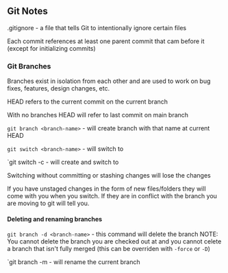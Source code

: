 ## Git Notes

.gitignore - a file that tells Git to intentionally ignore certain files


Each commit references at least one parent commit that cam before it (except for initializing commits)

### Git Branches

Branches exist in isolation from each other and are used to work on bug fixes, features, design changes, etc.

HEAD refers to the current commit on the current branch

With no branches HEAD will refer to last commit on main branch

`git branch <branch-name>` - will create branch with that name at current HEAD

`git switch <branch-name>` - will switch to <branch-name>

`git switch -c <branch-name> - will create and switch to <branch-name>

Switching without committing or stashing changes will lose the changes

If you have unstaged changes in the form of new files/folders they will come with you when you switch. If they are in conflict with the branch you are moving to git will tell you.

#### Deleting and renaming branches

`git branch -d <branch-name>` - this command will delete the branch
NOTE: You cannot delete the branch you are checked out at and you cannot celete a branch that isn't fully merged (this can be overriden with `-force` or `-D`)

`git branch -m <new-name> - will rename the current branch

